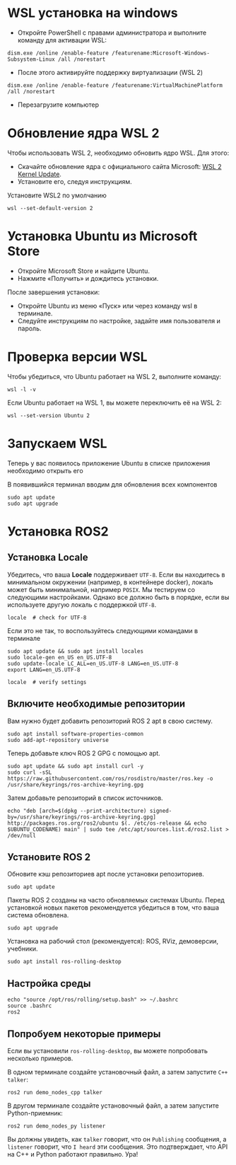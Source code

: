 # WSL установка на windows

* Откройте PowerShell с правами администратора и выполните команду для активации WSL:

```shell
dism.exe /online /enable-feature /featurename:Microsoft-Windows-Subsystem-Linux /all /norestart
``` 

* После этого активируйте поддержку виртуализации (WSL 2)

```shell
dism.exe /online /enable-feature /featurename:VirtualMachinePlatform /all /norestart
``` 

* Перезагрузите компьютер

# Обновление ядра WSL 2

Чтобы использовать WSL 2, необходимо обновить ядро WSL. Для этого:

* Скачайте обновление ядра с официального сайта Microsoft: [WSL 2 Kernel Update](https://wslstorestorage.blob.core.windows.net/wslblob/wsl_update_x64.msi).
* Установите его, следуя инструкциям.

Установите WSL2 по умолчанию
``` shell
wsl --set-default-version 2
```

# Установка Ubuntu из Microsoft Store
* Откройте Microsoft Store и найдите Ubuntu.
* Нажмите «Получить» и дождитесь установки.

После завершения установки:

* Откройте Ubuntu из меню «Пуск» или через команду wsl в терминале.
* Следуйте инструкциям по настройке, задайте имя пользователя и пароль.

# Проверка версии WSL

Чтобы убедиться, что Ubuntu работает на WSL 2, выполните команду:
```shell
wsl -l -v
```

Если Ubuntu работает на WSL 1, вы можете переключить её на WSL 2:
```shell
wsl --set-version Ubuntu 2
```

# Запускаем WSL 

Теперь у вас появилось приложение Ubuntu в списке приложения необходимо открыть его

В появившийся терминал вводим для обновления всех компонентов
```shell
sudo apt update
sudo apt upgrade
```

# Установка ROS2

## Установка Locale
Убедитесь, что ваша **Locale** поддерживает `UTF-8`. Если вы находитесь в минимальном окружении 
(например, в контейнере docker), локаль может быть минимальной, например `POSIX`. 
Мы тестируем со следующими настройками. Однако все должно быть в порядке, 
если вы используете другую локаль с поддержкой `UTF-8`.

```shell
locale  # check for UTF-8
```

Если это не так, то воспользуйтесь следующими командами в терминале
```shell
sudo apt update && sudo apt install locales
sudo locale-gen en_US en_US.UTF-8
sudo update-locale LC_ALL=en_US.UTF-8 LANG=en_US.UTF-8
export LANG=en_US.UTF-8

locale  # verify settings
```

## Включите необходимые репозитории
Вам нужно будет добавить репозиторий ROS 2 apt в свою систему.
```shell
sudo apt install software-properties-common
sudo add-apt-repository universe  
```

Теперь добавьте ключ ROS 2 GPG с помощью apt.
```shell
sudo apt update && sudo apt install curl -y
sudo curl -sSL https://raw.githubusercontent.com/ros/rosdistro/master/ros.key -o /usr/share/keyrings/ros-archive-keyring.gpg
```
Затем добавьте репозиторий в список источников.
```shell
echo "deb [arch=$(dpkg --print-architecture) signed-by=/usr/share/keyrings/ros-archive-keyring.gpg] http://packages.ros.org/ros2/ubuntu $(. /etc/os-release && echo $UBUNTU_CODENAME) main" | sudo tee /etc/apt/sources.list.d/ros2.list > /dev/null
```

## Установите ROS 2
Обновите кэш репозиториев apt после установки репозиториев.

```shell
sudo apt update
```

Пакеты ROS 2 созданы на часто обновляемых системах Ubuntu. Перед установкой новых пакетов рекомендуется убедиться в том, что ваша система обновлена.
```shell
sudo apt upgrade
```

Установка на рабочий стол (рекомендуется): ROS, RViz, демоверсии, учебники.
```shell
sudo apt install ros-rolling-desktop
```

## Настройка среды
```shell
echo "source /opt/ros/rolling/setup.bash" >> ~/.bashrc
source .bashrc
ros2
```

## Попробуем некоторые примеры

Если вы установили `ros-rolling-desktop`, вы можете попробовать несколько примеров.

В одном терминале создайте установочный файл, а затем запустите `C++ talker`:
```shell
ros2 run demo_nodes_cpp talker
```

В другом терминале создайте установочный файл, а затем запустите Python-приемник:
```shell
ros2 run demo_nodes_py listener
```

Вы должны увидеть, как `talker` говорит, что он `Publishing` сообщения, а `listener` говорит, 
что `I heard` эти сообщения. Это подтверждает, что API на C++ и Python работают правильно. Ура!